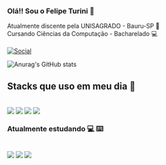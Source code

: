 
### Olá!! Sou o Felipe Turini 👋
Atualmente discente pela UNISAGRADO - Bauru-SP 🏫 <br>
Cursando Ciências da Computação - Bacharelado 💻 <br>
<br>
[![Social](https://img.shields.io/badge/LinkedIn-0077B5?style=for-the-badge&logo=linkedin&logoColor=white)](https://www.linkedin.com/in/felipe-jeske-turini-8b7a8926b/)

![Anurag's GitHub stats](https://github-readme-stats.vercel.app/api?username=jturini&show_icons=true&theme=merko)

## Stacks que uso em meu dia 📅

<div style="display: inline_block"> <br/>
    <img align="center" src="https://img.shields.io/badge/C%23-239120?style=for-the-badge&logo=c-sharp&logoColor=white">
    <img align="center" src="https://img.shields.io/badge/HTML5-E34F26?style=for-the-badge&logo=html5&logoColor=white">
    <img align="center" src="https://img.shields.io/badge/CSS3-1572B6?style=for-the-badge&logo=css3&logoColor=white">
    <img align="center" src="https://img.shields.io/badge/Bootstrap-563D7C?style=for-the-badge&logo=bootstrap&logoColor=white">
</div>
    
### Atualmente estudando 💻 ⌨️

<div style="display: inline_block"> <br/>
    <img align="center" src="https://img.shields.io/badge/.NET-5C2D91?style=for-the-badge&logo=.net&logoColor=white">
    <img align="center" src="https://img.shields.io/badge/C%23-239120?style=for-the-badge&logo=c-sharp&logoColor=white">
    <img align="center" src="https://img.shields.io/badge/Oracle-F80000?style=for-the-badge&logo=oracle&logoColor=black">
</div>

    
    
  

